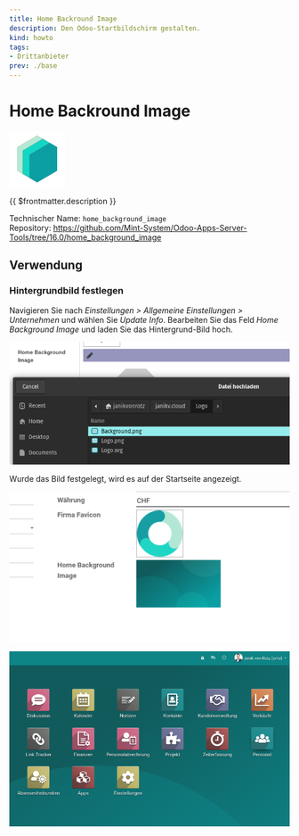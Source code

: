 ```yaml
---
title: Home Backround Image
description: Den Odoo-Startbildschirm gestalten.
kind: howto
tags:
- Drittanbieter
prev: ./base
---
```

# Home Backround Image
![icon_oms_box](attachments/icons_odoo_mint_system.png)

{{ $frontmatter.description }}

Technischer Name: `home_background_image`\
Repository: <https://github.com/Mint-System/Odoo-Apps-Server-Tools/tree/16.0/home_background_image>

## Verwendung

### Hintergrundbild festlegen

Navigieren Sie nach *Einstellungen > Allgemeine Einstellungen > Unternehmen* und wählen Sie *Update Info*. Bearbeiten Sie das Feld *Home Background Image* und laden Sie das Hintergrund-Bild hoch.

![](attachments/Home%20Backround%20Image%20Upload.png)

Wurde das Bild festgelegt, wird es auf der Startseite angezeigt.

![](attachments/Home%20Backround%20Image%20Set.png)

![](attachments/Home%20Backround%20Image%20Beispiel.png)